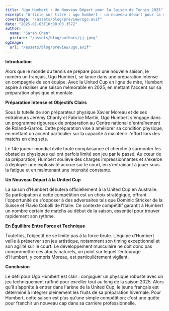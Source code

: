 ```yaml
---
title: "Ugo Humbert : Un Nouveau Départ pour la Saison de Tennis 2025"
excerpt: "Article sur titre : ugo humbert : un nouveau départ pour la saison de tennis 2025"
coverImage: "/assets/blog/preview/ugo.avif"
date: "2025-01-03T10:08:03.357Z"
author:
  name: "Sarah Chen"
  picture: "/assets/blog/authors/jj.jpeg"
ogImage:
  url: "/assets/blog/preview/ugo.avif"
---
```


**Introduction**

Alors que le monde du tennis se prépare pour une nouvelle saison, le numéro un français, Ugo Humbert, se lance dans une préparation intense en compagnie de son équipe. Avec la United Cup en ligne de mire, Humbert aspire à réaliser une saison mémorable en 2025, en mettant l'accent sur sa préparation physique et mentale.

**Préparation Intense et Objectifs Clairs**

Sous la tutelle de son préparateur physique Xavier Moreau et de ses entraîneurs Jérémy Chardy et Fabrice Martin, Ugo Humbert s'engage dans un programme rigoureux de préparation au Centre national d'entraînement de Roland-Garros. Cette préparation vise à améliorer sa condition physique, en mettant un accent particulier sur la capacité à maintenir l'effort lors des matchs en cinq sets.

Le 14e joueur mondial évite toute complaisance et cherche à surmonter les obstacles physiques qui ont parfois limité son jeu par le passé. Au cœur de sa préparation, Humbert soulève des charges impressionnantes et s'exerce à déployer une explosivité accrue sur le court, en s’entraînant à jouer sous la fatigue et en maintenant une intensité constante.

**Un Nouveau Départ à la United Cup**

La saison d’Humbert débutera officiellement à la United Cup en Australie. Sa participation à cette compétition est un choix stratégique, offrant l'opportunité de s'opposer à des adversaires tels que Dominic Stricker de la Suisse et Flavio Cobolli de l’Italie. Ce contexte compétitif garantit à Humbert un nombre certain de matchs au début de la saison, essentiel pour trouver rapidement son rythme.

**En Équilibre Entre Force et Technique**

Toutefois, l’objectif ne se limite pas à la force brute. L'équipe d’Humbert veille à préserver son jeu artistique, notamment son timing exceptionnel et son agilité sur le court. Le développement musculaire ne doit donc pas compromettre ces atouts naturels, un point sur lequel l’entourage d’Humbert, y compris Moreau, est particulièrement vigilant.

**Conclusion**

Le défi pour Ugo Humbert est clair : conjuguer un physique robuste avec un jeu techniquement raffiné pour exceller tout au long de la saison 2025. Alors qu’il s’apprête à entrer dans l'arène de la United Cup, le jeune français est déterminé à intégrer pleinement les fruits de sa préparation hivernale. Pour Humbert, cette saison est plus qu'une simple compétition; c'est une quête pour franchir un nouveau cap dans sa carrière professionnelle.